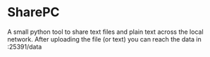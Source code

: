 # SharePC

A small python tool to share text files and plain text across the local network.
After uploading the file (or text) you can reach the data in <your-ip-address>:25391/data
